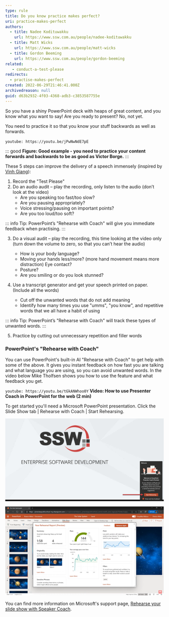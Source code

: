 ```yaml
---
type: rule
title: Do you know practice makes perfect?
uri: practice-makes-perfect
authors:
  - title: Nadee Kodituwakku
    url: https://www.ssw.com.au/people/nadee-kodituwakku
  - title: Matt Wicks
    url: https://www.ssw.com.au/people/matt-wicks
  - title: Gordon Beeming
    url: https://www.ssw.com.au/people/gordon-beeming
related:
   - conduct-a-test-please
redirects:
  - practise-makes-perfect
created: 2022-06-29T21:46:41.000Z
archivedreason: null
guid: d63b2932-4f03-4368-adb3-c3853587755e
---
```


So you have a shiny PowerPoint deck with heaps of great content, and you know what you want to say! Are you ready to present? No, not yet.

You need to practice it so that you know your stuff backwards as well as forwards.

`youtube: https://youtu.be/jPwNwNdE7pE`

::: good
**Figure: Good example - you need to practice your content forwards and backwards to be as good as Victor Borge.**
:::

These 5 steps can improve the delivery of a speech immensely (inspired by [Vinh Giang](https://www.vinhgiang.com/)):

<!--endintro-->

1. Record the "Test Please"
2. Do an audio audit – play the recording, only listen to the audio (don’t look at the video)
   - Are you speaking too fast/too slow? 
   - Are you pausing appropriately? 
   - Voice stressing/pausing on important points? 
   - Are you too loud/too soft?

::: info
Tip: PowerPoint’s "Rehearse with Coach" will give you immediate feedback when practising.
:::

3. Do a visual audit – play the recording, this time looking at the video only (turn down the volume to zero, so that you can’t hear the audio)
   - How is your body language? 
   - Moving your hands less/more? (more hand movement means more distraction) Eye contact? 
   - Posture? 
   - Are you smiling or do you look stunned?

4. Use a transcript generator and get your speech printed on paper. (Include all the words)
   - Cut off the unwanted words that do not add meaning
   - Identify how many times you use "umms", "you know", and repetitive words that we all have a habit of using

::: info
Tip: PowerPoint’s "Rehearse with Coach" will track these types of unwanted words.
:::

5. Practice by cutting out unnecessary repetition and filler words

### PowerPoint's "Rehearse with Coach"

You can use PowerPoint's built-in AI "Rehearse with Coach" to get help with some of the above. It gives you instant feedback on how fast you are talking and what language you are using, so you can avoid unwanted words. In the video below Mike Tholfsen shows you how to use the feature and what feedback you get.

`youtube: https://youtu.be/tGkANWhoo0Y`
**Video: How to use Presenter Coach in PowerPoint for the web (2 min)** 

To get started you'll need a Microsoft PowerPoint presentation. Click the Slide Show tab | Rehearse with Coach | Start Rehearsing.

![Figure: Starting a rehearsal](/rules/practice-makes-perfect/start-rehearsing-dialog.png)

![Figure: After rehearsal, you get a nice report with recommendations on what language you used and how you delivered it](/rules/practice-makes-perfect/rehearsal-report.png)

You can find more information on Microsoft's support page, [Rehearse your slide show with Speaker Coach](https://support.microsoft.com/en-us/office/rehearse-your-slide-show-with-speaker-coach-cd7fc941-5c3b-498c-a225-83ef3f64f07b).

